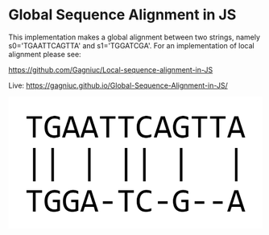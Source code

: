 # Global Sequence Alignment in JS

This implementation makes a global alignment between two strings, namely s0='TGAATTCAGTTA' and s1='TGGATCGA'. For an implementation of local alignment please see:

https://github.com/Gagniuc/Local-sequence-alignment-in-JS

Live: https://gagniuc.github.io/Global-Sequence-Alignment-in-JS/

![screenshot](https://github.com/Gagniuc/Global-Sequence-Alignment-in-JS/blob/main/global%20sequence%20alignment.png?raw=true)
